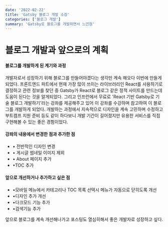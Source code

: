 ```yaml
---
date: '2022-02-22'
title: 'Gatsby 블로그 개발 소감'
categories: ['블로그 개발']
summary: 'Gatsby로 블로그를 개발하면서 느낀점'
---
```


# 블로그 개발과 앞으로의 계획

#### 블로그를 개발하게 된 계기와 과정

개발자로서 성장하기 위해 블로그를 만들어야겠다는 생각만 계속 해오다 이번에 만들게 되었다. 프론트엔드 파트에서 현재 가장 많이 쓰이는 라이브러리인 React를 사용하기로 결정하고 관련 정보를 찾던 중 Gatsby가 React로 블로그 같은 정적 사이트를 만드는데 도움이 된다는 것을 알게되었다. 그리고 인프런에서 무료로 'React 기반 Gatsby로 기술 블로그 개발하기'라는 강좌를 제공해주고 있어 이 강좌를 수강하며 참고하여 이 블로그를 개발하게 되었다. 개발하는 과정에서 지속적으로 디자인을 계속 고민하며 수정하고 부트캠프 지원 준비 등도 같이 하다보니 개발 기간이 길어졌지만 유용한 서비스를 직접 구현해볼 수 있는 좋은 경험이었다.

#### 강좌의 내용에서 변경한 점과 추가한 점

- • 전반적인 디자인 변경
- • 게시글 썸네일 이미지 제외
- • About 페이지 추가
- •TOC 추가

#### 앞으로 개선하거나 추가하고 싶은 점

- •모바일 메뉴에서 카테고리나 TOC 목록 선택시 메뉴가 자동으로 닫히도록 개선
- •디자인 추가 개선
- •다크모드 기능 추가
- •검색기능 추가

앞으로 블로그를 계속 개선해나가고 포스팅도 열심히해서 좋은 개발자로 성장하고 싶다.
